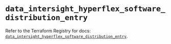 # `data_intersight_hyperflex_software_distribution_entry`

Refer to the Terraform Registry for docs: [`data_intersight_hyperflex_software_distribution_entry`](https://registry.terraform.io/providers/ciscodevnet/intersight/1.0.71/docs/data-sources/hyperflex_software_distribution_entry).
